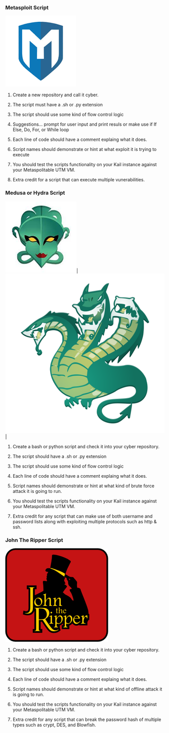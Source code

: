 ### Metasploit Script

![Assessment](metasploitable.png)

1. Create a new repository and call it cyber.

2. The script must have a .sh  or .py extension

3. The script should use some kind of flow control logic

4. Suggestions... prompt for user input and print resuls or make use if If Else, Do, For, or While loop

5. Each line of code should have a comment explaing what it does.

6. Script names should demonstrate or hint at what exploit it is trying to execute

7. You should test the scripts functionality on your Kail instance against your Metaspolitable UTM VM.

8. Extra credit for a script that can execute multiple vunerabilities.


### Medusa or Hydra Script

![First Image](medusa.png)|![Second Image](hydra.png)|

1. Create a bash or python script and check it into your cyber repository.

2. The script should have a .sh or .py extension

3. The script should use some kind of flow control logic

4. Each line of code should have a comment explaing what it does.

5. Script names should demonstrate or hint at what kind of brute force attack it is going to run.

6. You should test the scripts functionality on your Kail instance against your Metaspolitable UTM VM.

7. Extra credit for any script that can make use of both username and password lists along with exploiting multiple protocols such as http & ssh.

### John The Ripper Script

![Assessment](johntheripper.png)

1. Create a bash or python script and check it into your cyber repository.

2. The script should have a .sh or .py extension

3. The script should use some kind of flow control logic

4. Each line of code should have a comment explaing what it does.

5. Script names should demonstrate or hint at what kind of offline attack it is going to run.

6. You should test the scripts functionality on your Kail instance against your Metaspolitable UTM VM.

7. Extra credit for any script that can break the password hash of multiple types such as crypt, DES, and Blowfish. 
